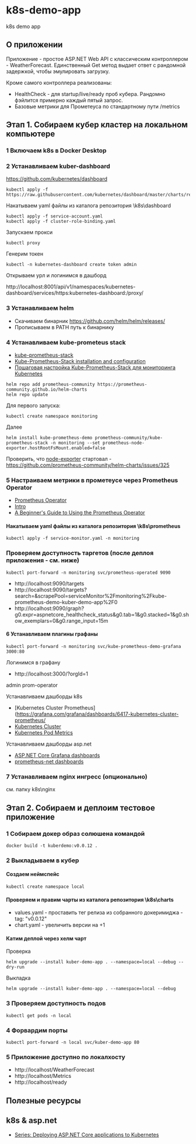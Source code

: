 # k8s-demo-app
k8s demo app

## О приложении

Приложение - простое ASP.NET Web API с классическим контроллером - WeatherForecast.
Единственный Get метод выдает ответ с рандомной задержкой, чтобы эмулировать загрузку.

Кроме самого контроллера реализованы:
- HealthCheck - для startup/live/ready проб кубера. Рандомно фэйлится примерно каждый пятый запрос.
- Базовые метрики для Прометеуса по стандартному пути /metrics

## Этап 1. Собираем кубер кластер на локальном компьютере

### 1 Включаем k8s в Docker Desktop

### 2 Устанавливаем kuber-dashboard

https://github.com/kubernetes/dashboard

```
kubectl apply -f https://raw.githubusercontent.com/kubernetes/dashboard/master/charts/recommended.yaml
```

Накатываем yaml файлы из каталога репозитория \k8s\dashboard

```
kubectl apply -f service-account.yaml
kubectl apply -f cluster-role-binding.yaml
```

Запускаем прокси

```
kubectl proxy
```
Генерим токен

```
kubectl -n kubernetes-dashboard create token admin
```
Открываем урл и логинимся в дашборд

http://localhost:8001/api/v1/namespaces/kubernetes-dashboard/services/https:kubernetes-dashboard:/proxy/

### 3 Устанавливаем helm

- Скачиваем бинарник https://github.com/helm/helm/releases/
- Прописываем в PATH путь к бинарнику

### 4 Устанавливаем kube-prometeus stack

- [kube-prometheus-stack](https://github.com/prometheus-community/helm-charts/tree/main/charts/kube-prometheus-stack)
- [Kube-Prometheus-Stack installation and configuration](https://www.virtualizationhowto.com/2023/03/kube-prometheus-stack-installation-and-configuration/)
- [Пошаговая настройка Kube-Prometheus-Stack для мониторинга Kubernetes](https://inostudio.com/blog/articles-devops/nastroyka-kube-prometheus-stack/)

```
helm repo add prometheus-community https://prometheus-community.github.io/helm-charts
helm repo update 
```

Для первого запуска:

```
kubectl create namespace monitoring
```
Далее

```
helm install kube-prometheus-demo prometheus-community/kube-prometheus-stack -n monitoring --set prometheus-node-exporter.hostRootFsMount.enabled=false
```
Проверить, что [node-exporter](https://github.com/prometheus/node_exporter) стартовал - https://github.com/prometheus-community/helm-charts/issues/325

### 5 Настраиваем метрики в прометеусе через Prometheus Operator

- [Prometheus Operator](https://github.com/prometheus-operator/prometheus-operator/pkgs/container/prometheus-config-reloader)
- [Intro](https://prometheus-operator.dev/docs/prologue/introduction/)
- [A Beginner's Guide to Using the Prometheus Operator](https://blog.container-solutions.com/prometheus-operator-beginners-guide)

#### Накатываем yaml файлы из каталога репозитория \k8s\prometheus

```
kubectl apply -f service-monitor.yaml -n monitoring
```

### Проверяем доступность таргетов (после деплоя приложения - см. ниже)

```
kubectl port-forward -n monitoring svc/prometheus-operated 9090
```

- http://localhost:9090/targets
- http://localhost:9090/targets?search=&scrapePool=serviceMonitor%2Fmonitoring%2Fkube-prometheus-demo-kuber-demo-app%2F0
- http://localhost:9090/graph?g0.expr=aspnetcore_healthcheck_status&g0.tab=1&g0.stacked=1&g0.show_exemplars=0&g0.range_input=15m


#### 6 Устанавливаем плагины графаны

```
kubectl port-forward -n monitoring svc/kube-prometheus-demo-grafana 3000:80
```
Логинимся в графану

- http://localhost:3000/?orgId=1

admin
prom-operator

Устанавливаем дашборды k8s
- [Kubernetes Cluster Prometheus](https://grafana.com/grafana/dashboards/6417-kubernetes-cluster-prometheus/
- [Kubernetes Cluster](https://grafana.com/grafana/dashboards/7249-kubernetes-cluster/)
- [Kubernetes Pod Metrics](https://grafana.com/grafana/dashboards/747-pod-metrics/)

Устанавливаем дашборды asp.net
- [ASP.NET Core Grafana dashboards](https://github.com/JamesNK/aspnetcore-grafana)
- [prometheus-net dashboards](https://github.com/prometheus-net/grafana-dashboards)

### 7 Устанавливаем nginx ингресс (опционально)
см. папку k8s\nginx

## Этап 2. Собираем и деплоим тестовое приложение

### 1 Собираем докер образ солюшена командой 

```
docker build -t kuberdemo:v0.0.12 .
```

### 2 Выкладываем в кубер

#### Создаем неймспейс
```
kubectl create namespace local
```
#### Проверяем и правим чарты из каталога репозитория \k8s\charts

- values.yaml - проставить тег релиза из собранного докеримиджа - tag: "v0.0.12"
- chart.yaml - увеличить версии на +1

#### Катим деплой через хелм чарт

Проверка
```
helm upgrade --install kuber-demo-app . --namespace=local --debug --dry-run
```
Выкладка

```
helm upgrade --install kuber-demo-app . --namespace=local --debug 
```

### 3 Проверяем доступность подов

```
kubectl get pods -n local
```
### 4 Форвардим порты

```
kubectl port-forward -n local svc/kuber-demo-app 80
```

### 5 Приложение доступно по локалхосту

- http://localhost/WeatherForecast
- http://localhost/Metrics
- http://localhost/ready

## Полезные ресурсы

## k8s & asp.net
- [Series: Deploying ASP.NET Core applications to Kubernetes](https://andrewlock.net/series/deploying-asp-net-core-applications-to-kubernetes/)




